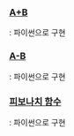 ### [A+B](https://www.acmicpc.net/problem/1000)
  : 파이썬으로 구현

### [A-B](https://www.acmicpc.net/problem/1001)
  : 파이썬으로 구현

### [피보나치 함수](https://www.acmicpc.net/problem/1003)
  : 파이썬으로 구현
